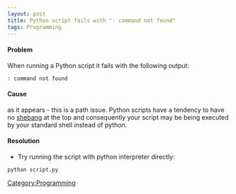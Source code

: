 ```yaml
---
layout: post 
title: Python script fails with ": command not found"
tags: Programming
---
```


#### Problem

When running a Python script it fails with the following output:

    : command not found

#### Cause

as it appears - this is a path issue. Python scripts have a tendency to
have no [shebang](http://en.wikipedia.org/wiki/Shebang_(Unix)) at the
top and consequently your script may be being executed by your standard
shell instead of python.

#### Resolution

-   Try running the script with python interpreter directly:

<!-- -->

    python script.py

[Category:Programming](Category:Programming "wikilink")
